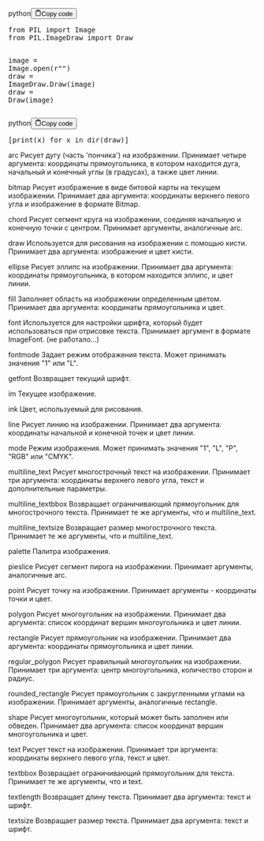 <div class="code-element"><div class="lang-line"><text>python</text><button class="copy-button" id="code160b" onclick="copyCode(code160, code160b)"><svg stroke="currentColor" fill="none" stroke-width="2" viewBox="0 0 24 24" stroke-linecap="round" stroke-linejoin="round" class="h-4 w-4" height="1em" width="1em" xmlns="http://www.w3.org/2000/svg"><path d="M16 4h2a2 2 0 0 1 2 2v14a2 2 0 0 1-2 2H6a2 2 0 0 1-2-2V6a2 2 0 0 1 2-2h2"></path><rect x="8" y="2" width="8" height="4" rx="1" ry="1"></rect></svg><text>Copy code</text></button></div><div class="code" id="code160"><div class="highlight"><pre><span></span><span class="kn">from</span> <span class="nn">PIL</span> <span class="kn">import</span> <span class="n">Image</span>
<span class="kn">from</span> <span class="nn">PIL.ImageDraw</span> <span class="kn">import</span> <span class="n">Draw</span>

<span class="n">image</span> <span class="o">=</span> <span class="n">Image</span><span class="o">.</span><span class="n">open</span><span class="p">(</span><span class="sa">r</span><span class="s2">&quot;&quot;</span><span class="p">)</span>
<span class="n">draw</span> <span class="o">=</span> <span class="n">ImageDraw</span><span class="o">.</span><span class="n">Draw</span><span class="p">(</span><span class="n">image</span><span class="p">)</span>
<span class="n">draw</span> <span class="o">=</span> <span class="n">Draw</span><span class="p">(</span><span class="n">image</span><span class="p">)</span>
</pre></div></div></div>

<div class="code-element"><div class="lang-line"><text>python</text><button class="copy-button" id="code161b" onclick="copyCode(code161, code161b)"><svg stroke="currentColor" fill="none" stroke-width="2" viewBox="0 0 24 24" stroke-linecap="round" stroke-linejoin="round" class="h-4 w-4" height="1em" width="1em" xmlns="http://www.w3.org/2000/svg"><path d="M16 4h2a2 2 0 0 1 2 2v14a2 2 0 0 1-2 2H6a2 2 0 0 1-2-2V6a2 2 0 0 1 2-2h2"></path><rect x="8" y="2" width="8" height="4" rx="1" ry="1"></rect></svg><text>Copy code</text></button></div><div class="code" id="code161"><div class="highlight"><pre><span></span><span class="p">[</span><span class="nb">print</span><span class="p">(</span><span class="n">x</span><span class="p">)</span> <span class="k">for</span> <span class="n">x</span> <span class="ow">in</span> <span class="nb">dir</span><span class="p">(</span><span class="n">draw</span><span class="p">)]</span>
</pre></div></div></div>

<p>arc                 Рисует дугу (часть 'пончика') на изображении. 
                    Принимает четыре аргумента: координаты прямоугольника, в котором находится дуга, начальный и конечный углы (в градусах), а также цвет линии.</p>
<p>bitmap              Рисует изображение в виде битовой карты на текущем изображении. 
                    Принимает два аргумента: координаты верхнего левого угла и изображение в формате Bitmap.</p>
<p>chord               Рисует сегмент круга на изображении, соединяя начальную и конечную точки с центром. 
                    Принимает аргументы, аналогичные arc.</p>
<p>draw                Используется для рисования на изображении с помощью кисти. 
                    Принимает два аргумента: изображение и цвет кисти.</p>
<p>ellipse             Рисует эллипс на изображении. 
                    Принимает два аргумента: координаты прямоугольника, в котором находится эллипс, и цвет линии.</p>
<p>fill                Заполняет область на изображении определенным цветом. 
                    Принимает два аргумента: координаты прямоугольника и цвет.</p>
<p>font                Используется для настройки шрифта, который будет использоваться при отрисовке текста. 
                    Принимает аргумент в формате ImageFont. (не работало...)</p>
<p>fontmode            Задает режим отображения текста. Может принимать значения "1" или "L".</p>
<p>getfont             Возвращает текущий шрифт.</p>
<p>im                  Текущее изображение.</p>
<p>ink                 Цвет, используемый для рисования.</p>
<p>line                Рисует линию на изображении. 
                    Принимает два аргумента: координаты начальной и конечной точек и цвет линии.</p>
<p>mode                Режим изображения. 
                    Может принимать значения "1", "L", "P", "RGB" или "CMYK".</p>
<p>multiline_text      Рисует многострочный текст на изображении. 
                    Принимает три аргумента: координаты верхнего левого угла, текст и дополнительные параметры.</p>
<p>multiline_textbbox  Возвращает ограничивающий прямоугольник для многострочного текста. 
                    Принимает те же аргументы, что и multiline_text.</p>
<p>multiline_textsize  Возвращает размер многострочного текста. 
                    Принимает те же аргументы, что и multiline_text.</p>
<p>palette             Палитра изображения.</p>
<p>pieslice            Рисует сегмент пирога на изображении. 
                    Принимает аргументы, аналогичные arc.</p>
<p>point               Рисует точку на изображении. 
                    Принимает аргументы - координаты точки и цвет.</p>
<p>polygon             Рисует многоугольник на изображении. 
                    Принимает два аргумента: список координат вершин многоугольника и цвет линии.</p>
<p>rectangle           Рисует прямоугольник на изображении. 
                    Принимает два аргумента: координаты прямоугольника и цвет линии.</p>
<p>regular_polygon     Рисует правильный многоугольник на изображении. 
                    Принимает три аргумента: центр многоугольника, количество сторон и радиус.</p>
<p>rounded_rectangle   Рисует прямоугольник с закругленными углами на изображении. 
                    Принимает аргументы, аналогичные rectangle.</p>
<p>shape               Рисует многоугольник, который может быть заполнен или обведен. 
                    Принимает два аргумента: список координат вершин многоугольника и цвет.</p>
<p>text                Рисует текст на изображении. 
                    Принимает три аргумента: координаты верхнего левого угла, текст и цвет.</p>
<p>textbbox            Возвращает ограничивающий прямоугольник для текста. 
                    Принимает те же аргументы, что и text.</p>
<p>textlength          Возвращает длину текста. 
                    Принимает два аргумента: текст и шрифт.</p>
<p>textsize            Возвращает размер текста. 
                    Принимает два аргумента: текст и шрифт.</p>